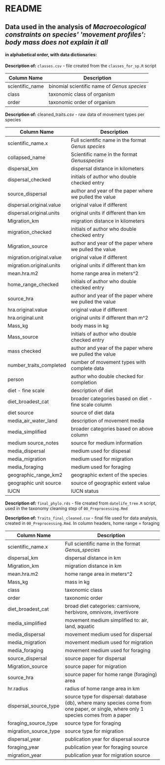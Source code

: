 # README

## Data used in the analysis of ***Macroecological constraints on species\' \'movement profiles\': body mass does not explain it all***

#### in alphabetical order, with data dictionaries:

**Description of:** `classes.csv` - file created from the `classes_for_sp.R` script

| Column Name     | Description                                 |
|-----------------|---------------------------------------------|
| scientific_name | binomial scientific name of *Genus species* |
| class           | taxonomic class of organism                 |
| order           | taxonomic order of organism                 |

**Description of:** cleaned_traits.csv - raw data of movement types per species

| Column Name              | Description                                            |
|------------------------------------|------------------------------------|
| scientific_name.x        | Full scientific name in the format *Genus species*     |
| collapsed_name           | Scientific name in the format *Genusspecies*           |
| dispersal_km             | dispersal distance in kilometers                       |
| dispersal_checked        | initials of author who double checked entry            |
| source_dispersal         | author and year of the paper where we pulled the value |
| dispersal.original.value | original value if different                            |
| dispersal.original.units | original units if different than km                    |
| Migration_km             | migration distance in kilometers                       |
| migration_checked        | initials of author who double checked entry            |
| Migration_source         | author and year of the paper where we pulled the value |
| migration.original.value | original value if different                            |
| migration.original.units | original units if different than km                    |
| mean.hra.m2              | home range area in meters\^2                           |
| home_range_checked       | initials of author who double checked entry            |
| source_hra               | author and year of the paper where we pulled the value |
| hra.original.value       | original value if different                            |
| hra.original.unit        | original units if different than m\^2                  |
| Mass_kg                  | body mass in kg                                        |
| Mass_source              | initials of author who double checked entry            |
| mass checked             | author and year of the paper where we pulled the value |
| number_traits_completed  | number of movement types with complete data            |
| person                   | author who double checked for completion               |
| diet - fine scale        | description of diet                                    |
| diet_broadest_cat        | broader categories based on diet - fine scale column   |
| diet source              | source of diet data                                    |
| media_air_water_land     | description of movement media                          |
| media_simplified         | broader categories based on above column               |
| medium source_notes      | source for medium information                          |
| media_dispersal          | medium used for dispesal                               |
| media_migration          | medium used for migration                              |
| media_foraging           | medium used for foraging                               |
| geographic_range_km2     | geographic extent of the species                       |
| geographic unit source   | source of geographic extent value                      |
| IUCN                     | IUCN status                                            |

**Description of:** `final_phylo.rds` - file created from `datelife_tree.R` script, used in the taxonomy cleaning step of `00_Preprocessing.Rmd`

**Description of:** `Traits_final_cleaned.csv` - final file used for data analysis, created in `00_Preprocessing.Rmd`. In column headers, home range = foraging

| Column Name           | Description                                                                                                                          |
|---------------|---------------------------------------------------------|
| scientific_name.x     | Full scientific name in the format *Genus_species*                                                                                   |
| dispersal_km          | dispersal distance in km                                                                                                             |
| Migration_km          | migration distance in km                                                                                                             |
| mean.hra.m2           | home range area in meters\^2                                                                                                         |
| Mass_kg               | mass in kg                                                                                                                           |
| class                 | taxonomic class                                                                                                                      |
| order                 | taxonomic order                                                                                                                      |
| diet_broadest_cat     | broad diet categories: carnivore, herbivore, omnivore, invertivore                                                                   |
| media_simplified      | movement medium simplified to: air, land, aquatic                                                                                    |
| media_dispersal       | movement medium used for dispersal                                                                                                   |
| media_migration       | movement medium used for migration                                                                                                   |
| media_foraging        | movement medium used for foraging                                                                                                    |
| source_dispersal      | source paper for dispersal                                                                                                           |
| Migration_source      | source paper for migration                                                                                                           |
| source_hra            | source paper for home range (foraging) area                                                                                          |
| hr.radius             | radius of home range area in km                                                                                                      |
| dispersal_source_type | source type for dispersal: database (db), where many species come from one paper, or single, where only 1 species comes from a paper |
| foraging_source_type  | source type for foraging                                                                                                             |
| migration_source_type | source type for migration                                                                                                            |
| dispersal_year        | publication year for dispersal source                                                                                                |
| foraging_year         | publication year for foraging source                                                                                                 |
| migration_year        | publication year for migration source                                                                                                |
